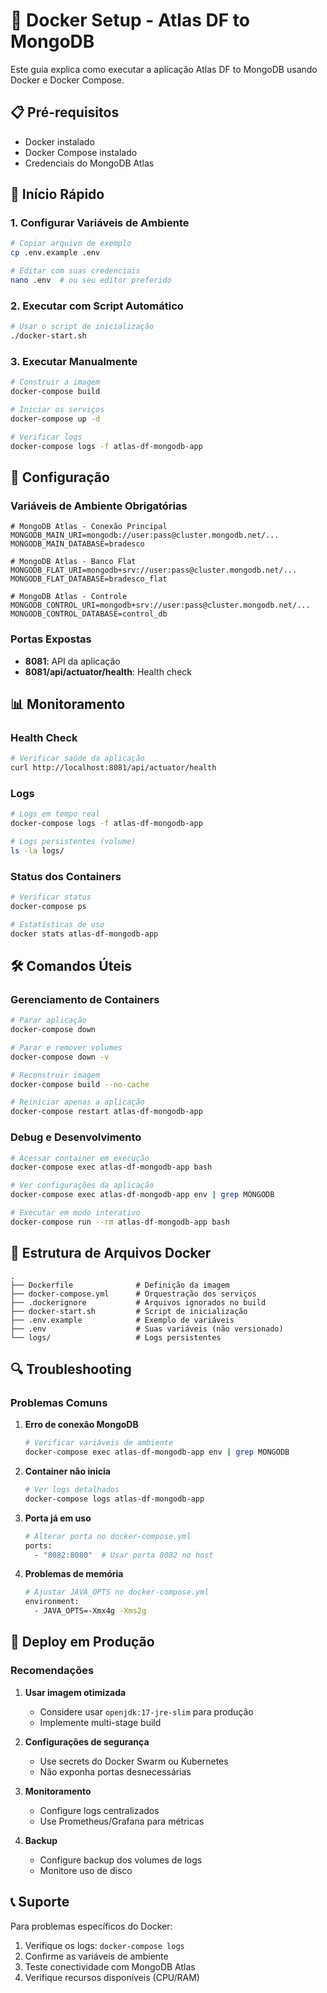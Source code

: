 # 🐳 Docker Setup - Atlas DF to MongoDB

Este guia explica como executar a aplicação Atlas DF to MongoDB usando Docker e Docker Compose.

## 📋 Pré-requisitos

- Docker instalado
- Docker Compose instalado
- Credenciais do MongoDB Atlas

## 🚀 Início Rápido

### 1. Configurar Variáveis de Ambiente

```bash
# Copiar arquivo de exemplo
cp .env.example .env

# Editar com suas credenciais
nano .env  # ou seu editor preferido
```

### 2. Executar com Script Automático

```bash
# Usar o script de inicialização
./docker-start.sh
```

### 3. Executar Manualmente

```bash
# Construir a imagem
docker-compose build

# Iniciar os serviços
docker-compose up -d

# Verificar logs
docker-compose logs -f atlas-df-mongodb-app
```

## 🔧 Configuração

### Variáveis de Ambiente Obrigatórias

```env
# MongoDB Atlas - Conexão Principal
MONGODB_MAIN_URI=mongodb://user:pass@cluster.mongodb.net/...
MONGODB_MAIN_DATABASE=bradesco

# MongoDB Atlas - Banco Flat
MONGODB_FLAT_URI=mongodb+srv://user:pass@cluster.mongodb.net/...
MONGODB_FLAT_DATABASE=bradesco_flat

# MongoDB Atlas - Controle
MONGODB_CONTROL_URI=mongodb+srv://user:pass@cluster.mongodb.net/...
MONGODB_CONTROL_DATABASE=control_db
```

### Portas Expostas

- **8081**: API da aplicação
- **8081/api/actuator/health**: Health check

## 📊 Monitoramento

### Health Check

```bash
# Verificar saúde da aplicação
curl http://localhost:8081/api/actuator/health
```

### Logs

```bash
# Logs em tempo real
docker-compose logs -f atlas-df-mongodb-app

# Logs persistentes (volume)
ls -la logs/
```

### Status dos Containers

```bash
# Verificar status
docker-compose ps

# Estatísticas de uso
docker stats atlas-df-mongodb-app
```

## 🛠️ Comandos Úteis

### Gerenciamento de Containers

```bash
# Parar aplicação
docker-compose down

# Parar e remover volumes
docker-compose down -v

# Reconstruir imagem
docker-compose build --no-cache

# Reiniciar apenas a aplicação
docker-compose restart atlas-df-mongodb-app
```

### Debug e Desenvolvimento

```bash
# Acessar container em execução
docker-compose exec atlas-df-mongodb-app bash

# Ver configurações da aplicação
docker-compose exec atlas-df-mongodb-app env | grep MONGODB

# Executar em modo interativo
docker-compose run --rm atlas-df-mongodb-app bash
```

## 📁 Estrutura de Arquivos Docker

```
.
├── Dockerfile              # Definição da imagem
├── docker-compose.yml      # Orquestração dos serviços
├── .dockerignore           # Arquivos ignorados no build
├── docker-start.sh         # Script de inicialização
├── .env.example            # Exemplo de variáveis
├── .env                    # Suas variáveis (não versionado)
└── logs/                   # Logs persistentes
```

## 🔍 Troubleshooting

### Problemas Comuns

1. **Erro de conexão MongoDB**
   ```bash
   # Verificar variáveis de ambiente
   docker-compose exec atlas-df-mongodb-app env | grep MONGODB
   ```

2. **Container não inicia**
   ```bash
   # Ver logs detalhados
   docker-compose logs atlas-df-mongodb-app
   ```

3. **Porta já em uso**
   ```bash
   # Alterar porta no docker-compose.yml
   ports:
     - "8082:8080"  # Usar porta 8082 no host
   ```

4. **Problemas de memória**
   ```bash
   # Ajustar JAVA_OPTS no docker-compose.yml
   environment:
     - JAVA_OPTS=-Xmx4g -Xms2g
   ```

## 🚀 Deploy em Produção

### Recomendações

1. **Usar imagem otimizada**
   - Considere usar `openjdk:17-jre-slim` para produção
   - Implemente multi-stage build

2. **Configurações de segurança**
   - Use secrets do Docker Swarm ou Kubernetes
   - Não exponha portas desnecessárias

3. **Monitoramento**
   - Configure logs centralizados
   - Use Prometheus/Grafana para métricas

4. **Backup**
   - Configure backup dos volumes de logs
   - Monitore uso de disco

## 📞 Suporte

Para problemas específicos do Docker:
1. Verifique os logs: `docker-compose logs`
2. Confirme as variáveis de ambiente
3. Teste conectividade com MongoDB Atlas
4. Verifique recursos disponíveis (CPU/RAM)